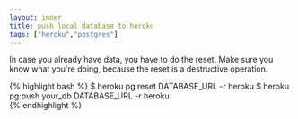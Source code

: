 ```yaml
---
layout: inner
title: push local database to heroku
tags: ["heroku","postgres"]
---
```

In case you already have data, you have to do the reset. Make sure you know what
you're doing, because the reset is a destructive operation.

{% highlight bash %}
$ heroku pg:reset DATABASE_URL -r heroku
$ heroku pg:push your_db DATABASE_URL -r heroku      
{% endhighlight %}
